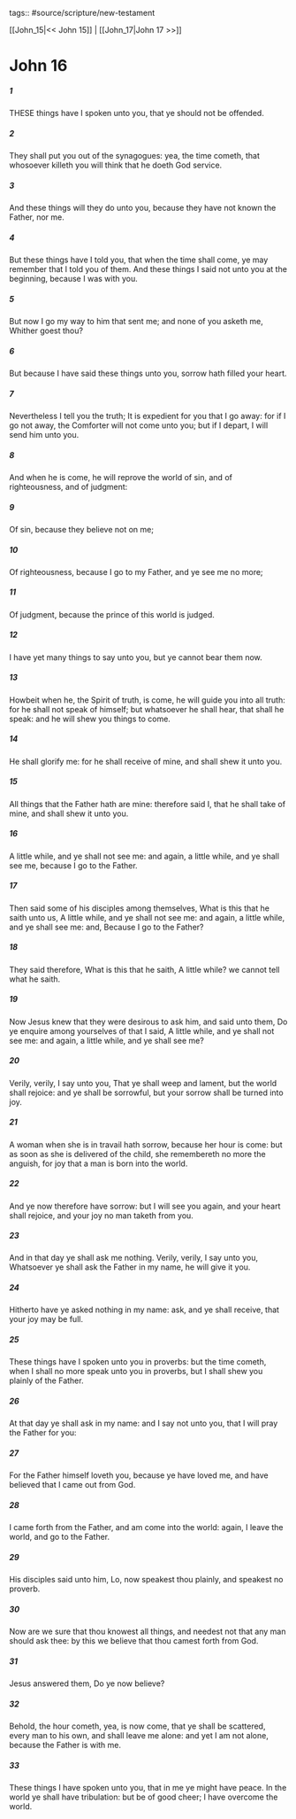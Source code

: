 tags:: #source/scripture/new-testament

[[John_15|<< John 15]] | [[John_17|John 17 >>]]

# John 16

##### 1

THESE things have I spoken unto you, that ye should not be offended.

##### 2

They shall put you out of the synagogues: yea, the time cometh, that whosoever killeth you will think that he doeth God service.

##### 3

And these things will they do unto you, because they have not known the Father, nor me.

##### 4

But these things have I told you, that when the time shall come, ye may remember that I told you of them. And these things I said not unto you at the beginning, because I was with you.

##### 5

But now I go my way to him that sent me; and none of you asketh me, Whither goest thou?

##### 6

But because I have said these things unto you, sorrow hath filled your heart.

##### 7

Nevertheless I tell you the truth; It is expedient for you that I go away: for if I go not away, the Comforter will not come unto you; but if I depart, I will send him unto you.

##### 8

And when he is come, he will reprove the world of sin, and of righteousness, and of judgment:

##### 9

Of sin, because they believe not on me;

##### 10

Of righteousness, because I go to my Father, and ye see me no more;

##### 11

Of judgment, because the prince of this world is judged.

##### 12

I have yet many things to say unto you, but ye cannot bear them now.

##### 13

Howbeit when he, the Spirit of truth, is come, he will guide you into all truth: for he shall not speak of himself; but whatsoever he shall hear, that shall he speak: and he will shew you things to come.

##### 14

He shall glorify me: for he shall receive of mine, and shall shew it unto you.

##### 15

All things that the Father hath are mine: therefore said I, that he shall take of mine, and shall shew it unto you.

##### 16

A little while, and ye shall not see me: and again, a little while, and ye shall see me, because I go to the Father.

##### 17

Then said some of his disciples among themselves, What is this that he saith unto us, A little while, and ye shall not see me: and again, a little while, and ye shall see me: and, Because I go to the Father?

##### 18

They said therefore, What is this that he saith, A little while? we cannot tell what he saith.

##### 19

Now Jesus knew that they were desirous to ask him, and said unto them, Do ye enquire among yourselves of that I said, A little while, and ye shall not see me: and again, a little while, and ye shall see me?

##### 20

Verily, verily, I say unto you, That ye shall weep and lament, but the world shall rejoice: and ye shall be sorrowful, but your sorrow shall be turned into joy.

##### 21

A woman when she is in travail hath sorrow, because her hour is come: but as soon as she is delivered of the child, she remembereth no more the anguish, for joy that a man is born into the world.

##### 22

And ye now therefore have sorrow: but I will see you again, and your heart shall rejoice, and your joy no man taketh from you.

##### 23

And in that day ye shall ask me nothing. Verily, verily, I say unto you, Whatsoever ye shall ask the Father in my name, he will give it you.

##### 24

Hitherto have ye asked nothing in my name: ask, and ye shall receive, that your joy may be full.

##### 25

These things have I spoken unto you in proverbs: but the time cometh, when I shall no more speak unto you in proverbs, but I shall shew you plainly of the Father.

##### 26

At that day ye shall ask in my name: and I say not unto you, that I will pray the Father for you:

##### 27

For the Father himself loveth you, because ye have loved me, and have believed that I came out from God.

##### 28

I came forth from the Father, and am come into the world: again, I leave the world, and go to the Father.

##### 29

His disciples said unto him, Lo, now speakest thou plainly, and speakest no proverb.

##### 30

Now are we sure that thou knowest all things, and needest not that any man should ask thee: by this we believe that thou camest forth from God.

##### 31

Jesus answered them, Do ye now believe?

##### 32

Behold, the hour cometh, yea, is now come, that ye shall be scattered, every man to his own, and shall leave me alone: and yet I am not alone, because the Father is with me.

##### 33

These things I have spoken unto you, that in me ye might have peace. In the world ye shall have tribulation: but be of good cheer; I have overcome the world.
